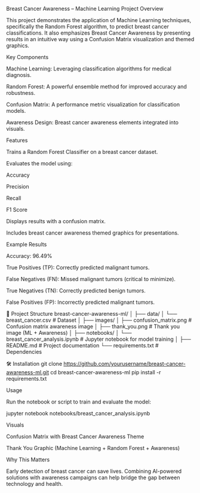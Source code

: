 Breast Cancer Awareness – Machine Learning Project
 Overview

This project demonstrates the application of Machine Learning techniques, specifically
the Random Forest algorithm, to predict breast cancer classifications. It also emphasizes
Breast Cancer Awareness by presenting results in an intuitive way using a Confusion Matrix
visualization and themed graphics.

 Key Components

Machine Learning: Leveraging classification algorithms for medical diagnosis.

Random Forest: A powerful ensemble method for improved accuracy and robustness.

Confusion Matrix: A performance metric visualization for classification models.

Awareness Design: Breast cancer awareness elements integrated into visuals.

 Features

Trains a Random Forest Classifier on a breast cancer dataset.

Evaluates the model using:

Accuracy

Precision

Recall

F1 Score

Displays results with a confusion matrix.

Includes breast cancer awareness themed graphics for presentations.

 Example Results

Accuracy: 96.49%

True Positives (TP): Correctly predicted malignant tumors.

False Negatives (FN): Missed malignant tumors (critical to minimize).

True Negatives (TN): Correctly predicted benign tumors.

False Positives (FP): Incorrectly predicted malignant tumors.

📂 Project Structure
breast-cancer-awareness-ml/
│
├── data/
│   └── breast_cancer.csv       # Dataset
│
├── images/
│   ├── confusion_matrix.png    # Confusion matrix awareness image
│   ├── thank_you.png           # Thank you image (ML + Awareness)
│
├── notebooks/
│   └── breast_cancer_analysis.ipynb  # Jupyter notebook for model training
│
├── README.md                   # Project documentation
└── requirements.txt            # Dependencies

🛠️ Installation
git clone https://github.com/yourusername/breast-cancer-awareness-ml.git
cd breast-cancer-awareness-ml
pip install -r requirements.txt

 Usage

Run the notebook or script to train and evaluate the model:

jupyter notebook notebooks/breast_cancer_analysis.ipynb

 Visuals

Confusion Matrix with Breast Cancer Awareness Theme

Thank You Graphic (Machine Learning + Random Forest + Awareness)

 Why This Matters

Early detection of breast cancer can save lives. Combining AI-powered solutions with awareness campaigns can help bridge the gap between technology and health.
